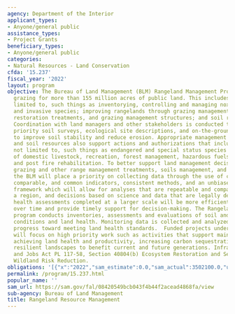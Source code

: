 ```yaml
---
agency: Department of the Interior
applicant_types:
- Anyone/general public
assistance_types:
- Project Grants
beneficiary_types:
- Anyone/general public
categories:
- Natural Resources - Land Conservation
cfda: '15.237'
fiscal_year: '2022'
layout: program
objective: The Bureau of Land Management (BLM) Rangeland Management Program administers
  grazing for more than 155 million acres of public land. This includes, but is not
  limited to, such things as inventorying, controlling and managing noxious weeds
  and invasive species; improving rangelands through grazing management, vegetation
  restoration treatments, and grazing management structures; and soil resource management.
  Coordination with land managers and other stakeholders is conducted to complete
  priority soil surveys, ecological site descriptions, and on-the-ground projects
  to improve soil stability and reduce erosion. Appropriate management of rangeland
  and soil resources also support actions and authorizations that include, but is
  not limited to, such things as endangered and special status species recovery, grazing
  of domestic livestock, recreation, forest management, hazardous fuels reduction,
  and post fire rehabilitation. To better support land management decisions regarding
  grazing and other range management treatments, soils management, and invasive species,
  the BLM will place a priority on collecting data through the use of consistent,
  comparable, and common indicators, consistent methods, and an unbiased sampling
  framework which will allow for analyses that are repeatable and comparable across
  a region, and decisions based on science and data that are legally defensible. Land
  health assessments completed at a larger scale will be more efficient and less costly
  over time and provide timely support for decision-making. The Rangeland Management
  program conducts inventories, assessments and evaluations of soil and vegetation
  conditions and land health. Monitoring data is collected and analyzed to ensure
  progress toward meeting land health standards.  Funded projects under this program
  will focus on high priority work such as activities that support maintaining or
  achieving land health and productivity, increasing carbon sequestration, and creating
  resilient landscapes to benefit current and future generations. Infrastructure Investment
  and Jobs Act PL 117-58, Section 40804(b) Ecosystem Restoration and Section 40803
  Wildland Risk Reduction.
obligations: '[{"x":"2022","sam_estimate":0.0,"sam_actual":3502100.0,"usa_spending_actual":3683670.65},{"x":"2023","sam_estimate":500000.0,"sam_actual":0.0,"usa_spending_actual":4406258.88},{"x":"2024","sam_estimate":500000.0,"sam_actual":0.0,"usa_spending_actual":0.0}]'
permalink: /program/15.237.html
popular_name: ''
sam_url: https://sam.gov/fal/08420549bcb043f4b44f2acead4868fa/view
sub-agency: Bureau of Land Management
title: Rangeland Resource Management
---
```

